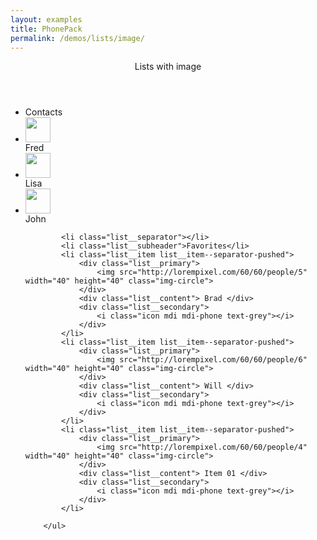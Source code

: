 ```yaml
---
layout: examples
title: PhonePack
permalink: /demos/lists/image/
---
```


<header class="header header--shadow">
      <div class="header__title">Lists with image</div>
</header>
    
<section class="content has-header">
        <ul class="list">
           <li class="list__subheader">Contacts</li>
           <li class="list__item list__item--separator-pushed"> 
	        	<div class="list__primary">
	        		<img src="http://lorempixel.com/60/60/people/1" width="40" height="40" class="img-circle">
	        	</div>
	        	<div class="list__content"> Fred </div>
	          	<div class="list__secondary">
	          		<i class="icon mdi mdi-phone text-grey"></i>
	         	</div>
	        </li>
	        <li class="list__item list__item--separator-pushed"> 
	        	<div class="list__primary">
	        		<img src="http://lorempixel.com/60/60/people/2" width="40" height="40" class="img-circle">
	        	</div>
	        	<div class="list__content"> Lisa </div>
	          	<div class="list__secondary">
	          		<i class="icon mdi mdi-phone text-grey"></i>
	         	</div>
	        </li>
	        <li class="list__item list__item--separator-pushed"> 
	        	<div class="list__primary">
	        		<img src="http://lorempixel.com/60/60/people/3" width="40" height="40" class="img-circle">
	        	</div>
	        	<div class="list__content"> John</div>
	          	<div class="list__secondary">
	          		<i class="icon mdi mdi-phone text-grey"></i>
	         	</div>
	        </li>
	        
	        <li class="list__separator"></li>
            <li class="list__subheader">Favorites</li>
            <li class="list__item list__item--separator-pushed"> 
	        	<div class="list__primary">
	        		<img src="http://lorempixel.com/60/60/people/5" width="40" height="40" class="img-circle">
	        	</div>
	        	<div class="list__content"> Brad </div>
	          	<div class="list__secondary">
	          		<i class="icon mdi mdi-phone text-grey"></i>
	         	</div>
	        </li>
	        <li class="list__item list__item--separator-pushed"> 
	        	<div class="list__primary">
	        		<img src="http://lorempixel.com/60/60/people/6" width="40" height="40" class="img-circle">
	        	</div>
	        	<div class="list__content"> Will </div>
	          	<div class="list__secondary">
	          		<i class="icon mdi mdi-phone text-grey"></i>
	         	</div>
	        </li>
	        <li class="list__item list__item--separator-pushed"> 
	        	<div class="list__primary">
	        		<img src="http://lorempixel.com/60/60/people/4" width="40" height="40" class="img-circle">
	        	</div>
	        	<div class="list__content"> Item 01 </div>
	          	<div class="list__secondary">
	          		<i class="icon mdi mdi-phone text-grey"></i>
	         	</div>
	        </li>
            
        </ul>
</section> 
  
